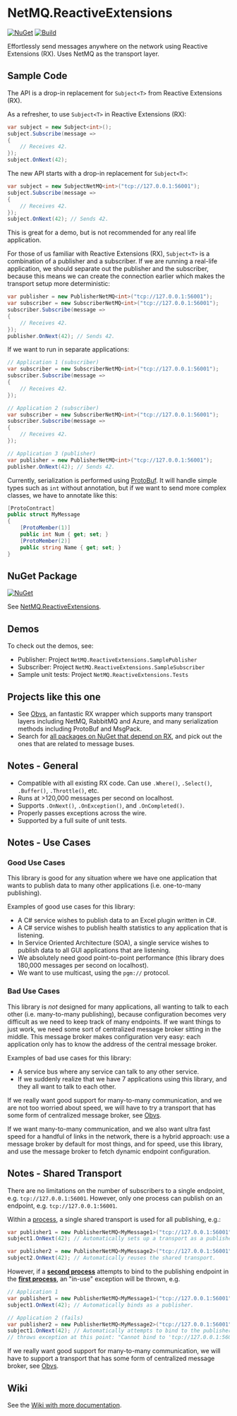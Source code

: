 # NetMQ.ReactiveExtensions

[![NuGet](https://img.shields.io/nuget/v/NetMQ.ReactiveExtensions.svg)](https://www.nuget.org/packages/NetMQ.ReactiveExtensions/) [![Build](https://img.shields.io/appveyor/ci/drewnoakes/netmq-reactiveextensions.svg)](https://ci.appveyor.com/project/drewnoakes/netmq-reactiveextensions)

Effortlessly send messages anywhere on the network using Reactive Extensions (RX). Uses NetMQ as the transport layer.

## Sample Code

The API is a drop-in replacement for `Subject<T>` from Reactive Extensions (RX).

As a refresher, to use `Subject<T>` in Reactive Extensions (RX):

```csharp
var subject = new Subject<int>();
subject.Subscribe(message =>
{
	// Receives 42.
});
subject.OnNext(42);
```

The new API starts with a drop-in replacement for `Subject<T>`:

```csharp
var subject = new SubjectNetMQ<int>("tcp://127.0.0.1:56001");
subject.Subscribe(message =>
{
	// Receives 42.
});
subject.OnNext(42); // Sends 42.
```

This is great for a demo, but is not recommended for any real life application.

For those of us familiar with Reactive Extensions (RX), `Subject<T>` is a combination of a publisher and a subscriber. If we are running a real-life application, we should separate out the publisher and the subscriber, because this means we can create the connection earlier which makes the transport setup more deterministic:

```csharp
var publisher = new PublisherNetMQ<int>("tcp://127.0.0.1:56001");
var subscriber = new SubscriberNetMQ<int>("tcp://127.0.0.1:56001");
subscriber.Subscribe(message =>
{
	// Receives 42.
});
publisher.OnNext(42); // Sends 42.
```

If we want to run in separate applications:

```csharp
// Application 1 (subscriber)
var subscriber = new SubscriberNetMQ<int>("tcp://127.0.0.1:56001");
subscriber.Subscribe(message =>
{
	// Receives 42.
});

// Application 2 (subscriber)
var subscriber = new SubscriberNetMQ<int>("tcp://127.0.0.1:56001");
subscriber.Subscribe(message =>
{
	// Receives 42.
});

// Application 3 (publisher)
var publisher = new PublisherNetMQ<int>("tcp://127.0.0.1:56001");
publisher.OnNext(42); // Sends 42.
```

Currently, serialization is performed using [ProtoBuf](https://github.com/mgravell/protobuf-net "ProtoBuf"). It will handle simple types such as `int` without annotation, but if we want to send more complex classes, we have to annotate like this:

```csharp
[ProtoContract]
public struct MyMessage
{
	[ProtoMember(1)]
	public int Num { get; set; }
	[ProtoMember(2)]
	public string Name { get; set; }
}
```

## NuGet Package

[![NuGet](https://img.shields.io/nuget/v/NetMQ.ReactiveExtensions.svg)](https://www.nuget.org/packages/NetMQ.ReactiveExtensions/)

See [NetMQ.ReactiveExtensions](https://www.nuget.org/packages/NetMQ.ReactiveExtensions/).

## Demos

To check out the demos, see:
- Publisher: Project `NetMQ.ReactiveExtensions.SamplePublisher`
- Subscriber: Project `NetMQ.ReactiveExtensions.SampleSubscriber`
- Sample unit tests: Project `NetMQ.ReactiveExtensions.Tests`

## Projects like this one

- See [Obvs](https://github.com/inter8ection/Obvs), an fantastic RX wrapper which supports many transport layers including NetMQ, RabbitMQ and Azure, and many serialization methods including ProtoBuf and MsgPack.
- Search for [all packages on NuGet that depend on RX](http://nugetmusthaves.com/Dependencies/Rx-Linq), and pick out the ones that are related to message buses.

## Notes - General

- Compatible with all existing RX code. Can use `.Where()`, `.Select()`, `.Buffer()`, `.Throttle()`, etc.
- Runs at >120,000 messages per second on localhost.
- Supports `.OnNext()`, `.OnException()`, and `.OnCompleted()`.
- Properly passes exceptions across the wire.
- Supported by a full suite of unit tests.

## Notes - Use Cases

### Good Use Cases

This library is good for any situation where we have one application that wants to publish data to many other applications (i.e. one-to-many publishing).

Examples of good use cases for this library:

- A C# service wishes to publish data to an Excel plugin written in C#.
- A C# service wishes to publish health statistics to any application that is listening.
- In Service Oriented Architecture (SOA), a single service wishes to publish data to all GUI applications that are listening.
- We absolutely need good point-to-point performance (this library does 180,000 messages per second on localhost).
- We want to use multicast, using the `pgm://` protocol.

### Bad Use Cases

This library is *not* designed for many applications, all wanting to talk to each other (i.e. many-to-many publishing), because configuration becomes very difficult as we need to keep track of many endpoints. If we want things to just work, we need some sort of centralized message broker sitting in the middle. This message broker makes configuration very easy: each application only has to know the address of the central message broker.

Examples of bad use cases for this library:

- A service bus where any service can talk to any other service.
- If we suddenly realize that we have 7 applications using this library, and they all want to talk to each other.

If we really want good support for many-to-many communication, and we are not too worried about speed, we will have to try a transport that has some form of centralized message broker, see [Obvs](https://github.com/inter8ection/Obvs).

If we want many-to-many communication, and we also want ultra fast speed for a handful of links in the network, there is a hybrid approach: use a message broker by default for most things, and for speed, use this library, and use the message broker to fetch dynamic endpoint configuration. 

## Notes - Shared Transport

There are no limitations on the number of subscribers to a single endpoint, e.g. `tcp://127.0.0.1:56001`. However, only one process can publish on an endpoint, e.g. `tcp://127.0.0.1:56001`.

Within a [process](http://superuser.com/questions/209654/whats-the-difference-between-an-application-process-and-services), a single shared transport is used for all publishing, e.g.:

```csharp
var publisher1 = new PublisherNetMQ<MyMessage1>("tcp://127.0.0.1:56001");
subject1.OnNext(42); // Automatically sets up a transport as a publisher.

var publisher2 = new PublisherNetMQ<MyMessage2>("tcp://127.0.0.1:56001"); 
subject2.OnNext(42); // Automatically reuses the shared transport.
```

However, if a [**second process**](http://superuser.com/questions/209654/whats-the-difference-between-an-application-process-and-services) attempts to bind to the publishing endpoint in the [**first process**](http://superuser.com/questions/209654/whats-the-difference-between-an-application-process-and-services), an "in-use" exception will be thrown, e.g.

```csharp
// Application 1
var publisher1 = new PublisherNetMQ<MyMessage1>("tcp://127.0.0.1:56001");
subject1.OnNext(42); // Automatically binds as a publisher.

// Application 2 (fails)
var publisher2 = new PublisherNetMQ<MyMessage2>("tcp://127.0.0.1:56001"); 
subject1.OnNext(42); // Automatically attempts to bind to the publisher.
// throws exception at this point: "Cannot bind to 'tcp://127.0.0.1:56001'.
```

If we really want good support for many-to-many communication, we will have to support a transport that has some form of centralized message broker, see [Obvs](https://github.com/inter8ection/Obvs).

## Wiki

See the [Wiki with more documentation](https://github.com/NetMQ/NetMQ.ReactiveExtensions/wiki).




